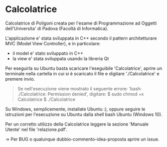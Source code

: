 # Calcolatrice

Calcolatrice di Poligoni creata per l'esame di Programmazione ad Oggetti dell'Universita' di Padova (Facoltà di Informatica).

L'applicazione e' stata sviluppata in C++ secondo il pattern architetturare MVC (Model View Controller), e in particolare: 
  - il model e' stato sviluppato in C++
  - la view e' stata sviluppata usando la libreria Qt
  
Per eseguirla su Ubuntu basta scaricare l'eseguibile 'Calcolatrice', aprire un terminale nella cartella in cui si è
scaricato il file e digitare './Calcolatrice' e premere invio.
  > Se nell'esecuzione viene mostrato il seguente errore: 'bash: ./Calcolatrice: Permission denied', digitare:
      $ sudo chmod +x Calcolatrice
      $ ./Calcolatrice

Su Windows, semplicemente, installate Ubuntu :), oppure seguire le istruzioni per l'esecuzione su Ubuntu dalla shell bash Ubuntu (Windows 10).

Per un corretto utilizzo della Calcolatrice leggere la sezione 'Manuale Utente' nel file 'relazione.pdf'.


-> Per BUG o qualunque dubbio-commento-idea-proposta aprire un issue.
